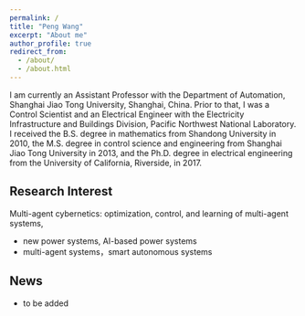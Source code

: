 ```yaml
---
permalink: /
title: "Peng Wang"
excerpt: "About me"
author_profile: true
redirect_from: 
  - /about/
  - /about.html
---
```


I am currently an Assistant Professor with the Department of Automation, Shanghai Jiao Tong University, Shanghai, China. Prior to that, I was a Control Scientist and an Electrical Engineer with the Electricity Infrastructure and Buildings Division, Pacific Northwest National Laboratory. I received the B.S. degree in mathematics from Shandong University in 2010, the M.S. degree in control science and engineering from Shanghai Jiao Tong University in 2013, and the Ph.D. degree in electrical engineering from the University of California, Riverside, in 2017. 

**Research Interest**
---
Multi-agent cybernetics: optimization, control, and learning of multi-agent systems,
* new power systems, AI-based power systems   
* multi-agent systems，smart autonomous systems

**News**
---
* to be added

